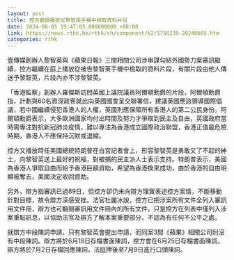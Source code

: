 ```yaml
---
layout: post
title: 控方繼續播放從黎智英手機中檢取資料片段
date: 2024-06-05 19:47:05.000000000 +08:00
link: https://news.rthk.hk/rthk/ch/component/k2/1756239-20240605.htm
categories: rthk
---
```


壹傳媒創辦人黎智英與《蘋果日報》三間相關公司涉串謀勾結外國勢力案審訊繼續，控方繼續在庭上播放從被告黎智英手機中檢取的資料片段，有關片段由他人傳送予黎智英，片段內亦不涉黎智英。

「香港監察」創辦人羅傑斯訪問英國上議院議員阿爾頓勳爵的片段，阿爾頓勳爵指，計劃與60名資深政客就此向英國國會呈交聯署信，建議英國應該領導國際倡議，若中國繼續侵犯香港人的人權，英國則應保障所有香港人的第二公民身份。阿爾頓勳爵表示，大多歐洲國家均付出時間及努力才爭取到民主及自由，英國政府當時需專注對抗新冠肺炎疫情，難以專注為香港成立國際政治聯盟，香港正值最危險時期，香港人不應保持沉默或退縮。

控方又播放時任美國總統特朗普在白宮記者會上，形容黎智英是勇敢又了不起的紳士，向黎智英送上最好的祝福，對被捕的民主派人士表示支持。特朗普表示，美國為香港人爭取自由而給予香港巨額資助，希望為香港換來成功，由於香港的自由明顯被奪去，美國決定收回資助。

另外，辯方指審訊已過89日，但控方卻仍未向辯方理實表述控方案情，不斷移動針對目標，故令辯方深感受挫。法官杜麗冰說，控方已把涉案所有文件全列入審訊用文件冊，辯方也可翻閱審訊用文件冊內的所有文件，只是控方在列表中僅列入涉案重點訊息，以協助法官及辯方了解本案重要部分，不認為有任何不公平之處。

就辯方中段陳詞申請，只有黎智英會提出申請，而同案3間《蘋果》相關公司則沒有中段陳詞。辯方將於6月18日存檔書面陳詞，控方會在6月25日存檔書面陳詞，辯方將於7月2日存檔回應陳詞，法庭押後至7月9日進行口頭陳詞。

